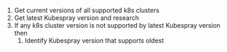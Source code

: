 1. Get current versions of all supported k8s clusters
2. Get latest Kubespray version and research
3. If any k8s cluster version is not supported by latest Kubespray version then
	1. Identify Kubespray version that supports oldest